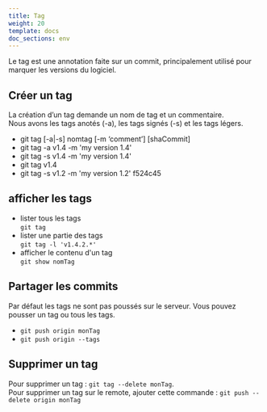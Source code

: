 ```yaml
---
title: Tag
weight: 20
template: docs
doc_sections: env
---
```


Le tag est une annotation faite sur un commit, principalement utilisé pour marquer les versions du logiciel.

## Créer un tag

La création d’un tag demande un nom de tag et un commentaire.  
Nous avons les tags anotés (-a), les tags signés (-s) et les tags légers.  

* git tag [-a|-s] nomtag [-m ‘comment’] [shaCommit]
* git tag -a v1.4 -m 'my version 1.4'
* git tag -s v1.4 -m 'my version 1.4'
* git tag v1.4
* git tag -s v1.2 -m 'my version 1.2' f524c45

## afficher les tags

* lister tous les tags  
`git tag`
* lister une partie des tags  
`git tag -l 'v1.4.2.*'`
* afficher le contenu d'un tag  
`git show nomTag`

## Partager les commits

Par défaut les tags ne sont pas poussés sur le serveur. Vous pouvez pousser un tag ou tous les tags.

* `git push origin monTag`
* `git push origin --tags`

## Supprimer un tag

Pour supprimer un tag : `git tag --delete monTag`.  
Pour supprimer un tag sur le remote, ajouter cette commande : `git push --delete origin monTag`
